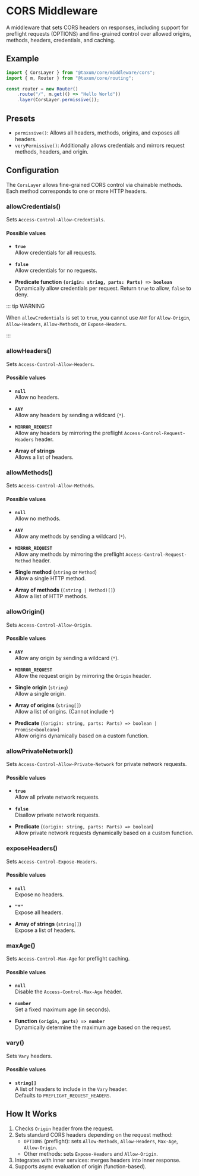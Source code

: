 # CORS Middleware

A middleware that sets CORS headers on responses, including support for preflight requests (OPTIONS) and fine-grained
control over allowed origins, methods, headers, credentials, and caching.

## Example

```ts
import { CorsLayer } from "@taxum/core/middleware/cors";
import { m, Router } from "@taxum/core/routing";

const router = new Router()
    .route("/", m.get(() => "Hello World"))
    .layer(CorsLayer.permissive());
```

## Presets

- `permissive()`: Allows all headers, methods, origins, and exposes all headers.
- `veryPermissive()`: Additionally allows credentials and mirrors request methods, headers, and origin.

## Configuration

The `CorsLayer` allows fine-grained CORS control via chainable methods. Each method corresponds to one or more HTTP
headers.

### allowCredentials()

Sets `Access-Control-Allow-Credentials`.

#### Possible values

- **`true`**  
  Allow credentials for all requests.

- **`false`**  
  Allow credentials for no requests.

- **Predicate function `(origin: string, parts: Parts) => boolean`**  
  Dynamically allow credentials per request. Return `true` to allow, `false` to deny.

::: tip WARNING

When `allowCredentials` is set to `true`, you cannot use `ANY` for `Allow-Origin`, `Allow-Headers`, `Allow-Methods`, or
`Expose-Headers`.

:::

### allowHeaders()

Sets `Access-Control-Allow-Headers`.

#### Possible values

- **`null`**  
  Allow no headers.

- **`ANY`**  
  Allow any headers by sending a wildcard (`*`).

- **`MIRROR_REQUEST`**  
  Allow any headers by mirroring the preflight `Access-Control-Request-Headers` header.

- **Array of strings**  
  Allows a list of headers.

### allowMethods()

Sets `Access-Control-Allow-Methods`.

#### Possible values

- **`null`**  
  Allow no methods.

- **`ANY`**  
  Allow any methods by sending a wildcard (`*`).

- **`MIRROR_REQUEST`**  
  Allow any methods by mirroring the preflight `Access-Control-Request-Method` header.

- **Single method** (`string` or `Method`)  
  Allow a single HTTP method.

- **Array of methods** (`(string | Method)[]`)  
  Allow a list of HTTP methods.

### allowOrigin()

Sets `Access-Control-Allow-Origin`.

#### Possible values

- **`ANY`**  
  Allow any origin by sending a wildcard (`*`).

- **`MIRROR_REQUEST`**  
  Allow the request origin by mirroring the `Origin` header.

- **Single origin** (`string`)  
  Allow a single origin.

- **Array of origins** (`string[]`)  
  Allow a list of origins. (Cannot include `*`)

- **Predicate** (`(origin: string, parts: Parts) => boolean | Promise<boolean>`)  
  Allow origins dynamically based on a custom function.

### allowPrivateNetwork()

Sets `Access-Control-Allow-Private-Network` for private network requests.

#### Possible values

- **`true`**  
  Allow all private network requests.

- **`false`**  
  Disallow private network requests.

- **Predicate** (`(origin: string, parts: Parts) => boolean`)  
  Allow private network requests dynamically based on a custom function.

### exposeHeaders()

Sets `Access-Control-Expose-Headers`.

#### Possible values

- **`null`**  
  Expose no headers.

- **`"*"`**  
  Expose all headers.

- **Array of strings** (`string[]`)  
  Expose a list of headers.

### maxAge()

Sets `Access-Control-Max-Age` for preflight caching.

#### Possible values

- **`null`**  
  Disable the `Access-Control-Max-Age` header.

- **`number`**  
  Set a fixed maximum age (in seconds).

- **Function `(origin, parts) => number`**  
  Dynamically determine the maximum age based on the request.

### vary()

Sets `Vary` headers.

#### Possible values

- **`string[]`**  
  A list of headers to include in the `Vary` header.  
  Defaults to `PREFLIGHT_REQUEST_HEADERS`.

## How It Works

1. Checks `Origin` header from the request.
2. Sets standard CORS headers depending on the request method:
   - `OPTIONS` (preflight): sets `Allow-Methods`, `Allow-Headers`, `Max-Age`, `Allow-Origin`.
   - Other methods: sets `Expose-Headers` and `Allow-Origin`.
3. Integrates with inner services: merges headers into inner response.
4. Supports async evaluation of origin (function-based).
